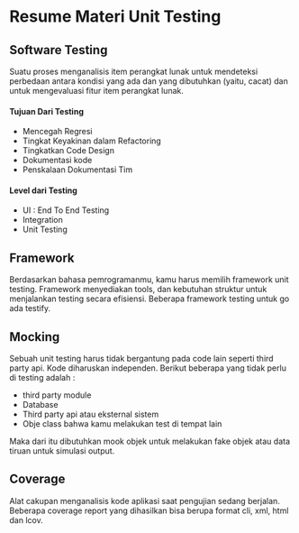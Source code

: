 # Resume Materi Unit Testing

## Software Testing
Suatu proses menganalisis item perangkat lunak untuk mendeteksi perbedaan antara kondisi yang ada dan yang dibutuhkan (yaitu, cacat) dan untuk mengevaluasi fitur item perangkat lunak.

#### Tujuan Dari Testing
<ul>
<li>Mencegah Regresi</li>
<li>Tingkat Keyakinan dalam Refactoring</li>
<li>Tingkatkan Code Design</li>
<li>Dokumentasi kode</li>
<li>Penskalaan Dokumentasi Tim</li>
</ul>

#### Level dari Testing
<ul>
<li>UI : End To End Testing</li>
<li>Integration</li>
<li>Unit Testing</li>
</ul>

## Framework
Berdasarkan bahasa pemrogramanmu, kamu harus memilih framework unit testing. Framework menyediakan tools, dan kebutuhan struktur untuk menjalankan testing secara efisiensi. Beberapa framework testing untuk go ada testify.

## Mocking
Sebuah unit testing harus tidak bergantung pada code lain seperti third party api. Kode diharuskan independen. Berikut beberapa yang tidak perlu di testing adalah :
<ul>
<li>third party module</li>
<li>Database</li>
<li>Third party api atau eksternal sistem</li>
<li>Obje class bahwa kamu melakukan test di tempat lain</li>
</ul>

Maka dari itu dibutuhkan mook objek untuk melakukan fake objek atau data tiruan untuk simulasi output.

## Coverage
Alat cakupan menganalisis kode aplikasi saat pengujian sedang berjalan. Beberapa coverage report yang dihasilkan bisa berupa format cli, xml, html dan lcov.